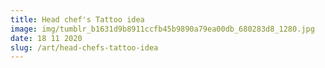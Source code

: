 ```yaml
---
title: Head chef's Tattoo idea
image: img/tumblr_b1631d9b8911ccfb45b9890a79ea00db_680283d8_1280.jpg
date: 18 11 2020
slug: /art/head-chefs-tattoo-idea
---
```


